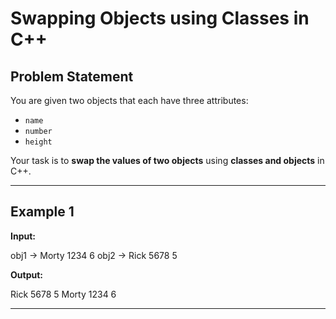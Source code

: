 # Swapping Objects using Classes in C++

## Problem Statement
You are given two objects that each have three attributes:
- `name`
- `number`
- `height`

Your task is to **swap the values of two objects** using **classes and objects** in C++.

---

## Example 1
**Input:**  

obj1 → Morty 1234 6
obj2 → Rick 5678 5


**Output:**  

Rick 5678 5
Morty 1234 6


---
